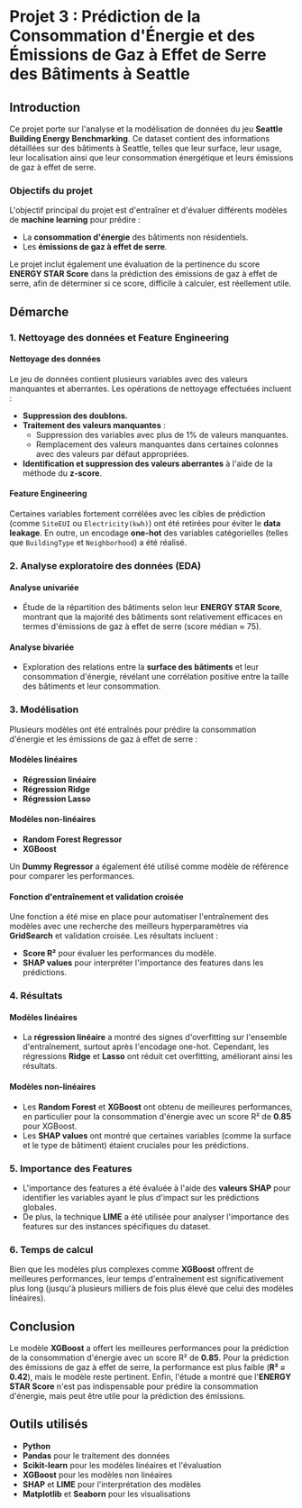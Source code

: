 # Projet 3 : Prédiction de la Consommation d'Énergie et des Émissions de Gaz à Effet de Serre des Bâtiments à Seattle

## Introduction
Ce projet porte sur l'analyse et la modélisation de données du jeu **Seattle Building Energy Benchmarking**. Ce dataset contient des informations détaillées sur des bâtiments à Seattle, telles que leur surface, leur usage, leur localisation ainsi que leur consommation énergétique et leurs émissions de gaz à effet de serre.

### Objectifs du projet
L'objectif principal du projet est d'entraîner et d'évaluer différents modèles de **machine learning** pour prédire :
- La **consommation d'énergie** des bâtiments non résidentiels.
- Les **émissions de gaz à effet de serre**.

Le projet inclut également une évaluation de la pertinence du score **ENERGY STAR Score** dans la prédiction des émissions de gaz à effet de serre, afin de déterminer si ce score, difficile à calculer, est réellement utile.

## Démarche

### 1. Nettoyage des données et Feature Engineering

#### Nettoyage des données
Le jeu de données contient plusieurs variables avec des valeurs manquantes et aberrantes. Les opérations de nettoyage effectuées incluent :
- **Suppression des doublons.**
- **Traitement des valeurs manquantes** :
  - Suppression des variables avec plus de 1% de valeurs manquantes.
  - Remplacement des valeurs manquantes dans certaines colonnes avec des valeurs par défaut appropriées.
- **Identification et suppression des valeurs aberrantes** à l'aide de la méthode du **z-score**.

#### Feature Engineering
Certaines variables fortement corrélées avec les cibles de prédiction (comme `SiteEUI` ou `Electricity(kwh)`) ont été retirées pour éviter le **data leakage**. En outre, un encodage **one-hot** des variables catégorielles (telles que `BuildingType` et `Neighborhood`) a été réalisé.

### 2. Analyse exploratoire des données (EDA)

#### Analyse univariée
- Étude de la répartition des bâtiments selon leur **ENERGY STAR Score**, montrant que la majorité des bâtiments sont relativement efficaces en termes d'émissions de gaz à effet de serre (score médian ≈ 75).

#### Analyse bivariée
- Exploration des relations entre la **surface des bâtiments** et leur consommation d'énergie, révélant une corrélation positive entre la taille des bâtiments et leur consommation.

### 3. Modélisation

Plusieurs modèles ont été entraînés pour prédire la consommation d'énergie et les émissions de gaz à effet de serre :

#### Modèles linéaires
- **Régression linéaire**
- **Régression Ridge**
- **Régression Lasso**

#### Modèles non-linéaires
- **Random Forest Regressor**
- **XGBoost**

Un **Dummy Regressor** a également été utilisé comme modèle de référence pour comparer les performances.

#### Fonction d'entraînement et validation croisée
Une fonction a été mise en place pour automatiser l'entraînement des modèles avec une recherche des meilleurs hyperparamètres via **GridSearch** et validation croisée. Les résultats incluent :
- **Score R²** pour évaluer les performances du modèle.
- **SHAP values** pour interpréter l'importance des features dans les prédictions.

### 4. Résultats

#### Modèles linéaires
- La **régression linéaire** a montré des signes d'overfitting sur l'ensemble d'entraînement, surtout après l'encodage one-hot. Cependant, les régressions **Ridge** et **Lasso** ont réduit cet overfitting, améliorant ainsi les résultats.

#### Modèles non-linéaires
- Les **Random Forest** et **XGBoost** ont obtenu de meilleures performances, en particulier pour la consommation d'énergie avec un score R² de **0.85** pour XGBoost.
- Les **SHAP values** ont montré que certaines variables (comme la surface et le type de bâtiment) étaient cruciales pour les prédictions.

### 5. Importance des Features
- L'importance des features a été évaluée à l'aide des **valeurs SHAP** pour identifier les variables ayant le plus d'impact sur les prédictions globales. 
- De plus, la technique **LIME** a été utilisée pour analyser l'importance des features sur des instances spécifiques du dataset.

### 6. Temps de calcul
Bien que les modèles plus complexes comme **XGBoost** offrent de meilleures performances, leur temps d'entraînement est significativement plus long (jusqu'à plusieurs milliers de fois plus élevé que celui des modèles linéaires).

## Conclusion
Le modèle **XGBoost** a offert les meilleures performances pour la prédiction de la consommation d'énergie avec un score R² de **0.85**. 
Pour la prédiction des émissions de gaz à effet de serre, la performance est plus faible (**R² = 0.42**), mais le modèle reste pertinent. 
Enfin, l'étude a montré que l'**ENERGY STAR Score** n'est pas indispensable pour prédire la consommation d'énergie, mais peut être utile pour la prédiction des émissions.

## Outils utilisés
- **Python**
- **Pandas** pour le traitement des données
- **Scikit-learn** pour les modèles linéaires et l'évaluation
- **XGBoost** pour les modèles non linéaires
- **SHAP** et **LIME** pour l'interprétation des modèles
- **Matplotlib** et **Seaborn** pour les visualisations
